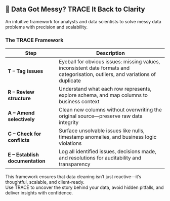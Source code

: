## 🚦 Data Got Messy? TRACE It Back to Clarity

An intuitive framework for analysts and data scientists to solve messy data problems with precision and scalability.

### The TRACE Framework

| Step | Description |
|------|-------------|
| **T – Tag issues** | Eyeball for obvious issues: missing values, inconsistent date formats and categorisation, outliers, and variations of duplicate|
| **R – Review structure** | Understand what each row represents, explore schema, and map columns to business context |
| **A – Amend selectively** | Clean new columns without overwriting the original source—preserve raw data integrity |
| **C – Check for conflicts** | Surface unsolvable issues like nulls, timestamp anomalies, and business logic violations |
| **E – Establish documentation** | Log all identified issues, decisions made, and resolutions for auditability and transparency |

This framework ensures that data cleaning isn’t just reactive—it’s thoughtful, scalable, and client-ready.  
Use TRACE to uncover the story behind your data, avoid hidden pitfalls, and deliver insights with confidence.

